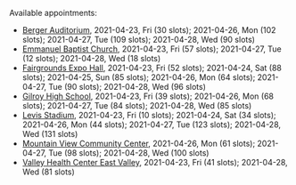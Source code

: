 Available appointments:

* [Berger Auditorium](https://schedulecare.sccgov.org/mychartprd/SignupAndSchedule/EmbeddedSchedule?id=132694&vt=1277&dept=101064003), 2021-04-23, Fri (30 slots); 2021-04-26, Mon (102 slots); 2021-04-27, Tue (109 slots); 2021-04-28, Wed (90 slots)
* [Emmanuel Baptist Church](https://schedulecare.sccgov.org/mychartprd/SignupAndSchedule/EmbeddedSchedule?id=132871&vt=1277&dept=101064006), 2021-04-23, Fri (57 slots); 2021-04-27, Tue (12 slots); 2021-04-28, Wed (18 slots)
* [Fairgrounds Expo Hall](https://schedulecare.sccgov.org/mychartprd/SignupAndSchedule/EmbeddedSchedule?id=132726&vt=1277&dept=101064002), 2021-04-23, Fri (52 slots); 2021-04-24, Sat (88 slots); 2021-04-25, Sun (85 slots); 2021-04-26, Mon (64 slots); 2021-04-27, Tue (90 slots); 2021-04-28, Wed (96 slots)
* [Gilroy High School](https://schedulecare.sccgov.org/mychartprd/SignupAndSchedule/EmbeddedSchedule?id=132980&vt=1277&dept=101064008), 2021-04-23, Fri (39 slots); 2021-04-26, Mon (68 slots); 2021-04-27, Tue (84 slots); 2021-04-28, Wed (85 slots)
* [Levis Stadium](https://schedulecare.sccgov.org/mychartprd/SignupAndSchedule/EmbeddedSchedule?id=132723&vt=1277&dept=101064004), 2021-04-23, Fri (10 slots); 2021-04-24, Sat (34 slots); 2021-04-26, Mon (44 slots); 2021-04-27, Tue (123 slots); 2021-04-28, Wed (131 slots)
* [Mountain View Community Center](https://schedulecare.sccgov.org/mychartprd/SignupAndSchedule/EmbeddedSchedule?id=132472&vt=1277&dept=101064001), 2021-04-26, Mon (61 slots); 2021-04-27, Tue (98 slots); 2021-04-28, Wed (100 slots)
* [Valley Health Center East Valley](https://schedulecare.sccgov.org/mychartprd/SignupAndSchedule/EmbeddedSchedule?id=132268&vt=1277&dept=101064007), 2021-04-23, Fri (41 slots); 2021-04-28, Wed (81 slots)
